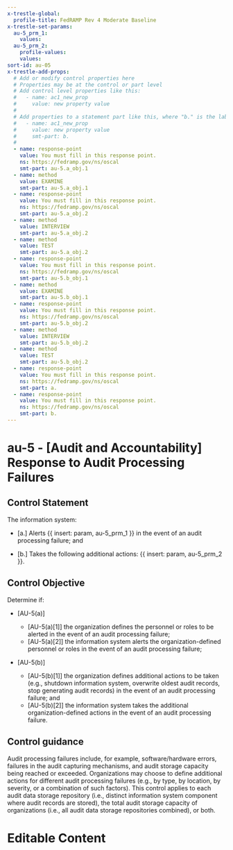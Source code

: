 ```yaml
---
x-trestle-global:
  profile-title: FedRAMP Rev 4 Moderate Baseline
x-trestle-set-params:
  au-5_prm_1:
    values:
  au-5_prm_2:
    profile-values:
    values:
sort-id: au-05
x-trestle-add-props:
  # Add or modify control properties here
  # Properties may be at the control or part level
  # Add control level properties like this:
  #   - name: ac1_new_prop
  #     value: new property value
  #
  # Add properties to a statement part like this, where "b." is the label of the target statement part
  #   - name: ac1_new_prop
  #     value: new property value
  #     smt-part: b.
  #
  - name: response-point
    value: You must fill in this response point.
    ns: https://fedramp.gov/ns/oscal
    smt-part: au-5.a_obj.1
  - name: method
    value: EXAMINE
    smt-part: au-5.a_obj.1
  - name: response-point
    value: You must fill in this response point.
    ns: https://fedramp.gov/ns/oscal
    smt-part: au-5.a_obj.2
  - name: method
    value: INTERVIEW
    smt-part: au-5.a_obj.2
  - name: method
    value: TEST
    smt-part: au-5.a_obj.2
  - name: response-point
    value: You must fill in this response point.
    ns: https://fedramp.gov/ns/oscal
    smt-part: au-5.b_obj.1
  - name: method
    value: EXAMINE
    smt-part: au-5.b_obj.1
  - name: response-point
    value: You must fill in this response point.
    ns: https://fedramp.gov/ns/oscal
    smt-part: au-5.b_obj.2
  - name: method
    value: INTERVIEW
    smt-part: au-5.b_obj.2
  - name: method
    value: TEST
    smt-part: au-5.b_obj.2
  - name: response-point
    value: You must fill in this response point.
    ns: https://fedramp.gov/ns/oscal
    smt-part: a.
  - name: response-point
    value: You must fill in this response point.
    ns: https://fedramp.gov/ns/oscal
    smt-part: b.
---
```


# au-5 - \[Audit and Accountability\] Response to Audit Processing Failures

## Control Statement

The information system:

- \[a.\] Alerts {{ insert: param, au-5_prm_1 }} in the event of an audit processing failure; and

- \[b.\] Takes the following additional actions: {{ insert: param, au-5_prm_2 }}.

## Control Objective

Determine if:

- \[AU-5(a)\]

  - \[AU-5(a)[1]\] the organization defines the personnel or roles to be alerted in the event of an audit processing failure;
  - \[AU-5(a)[2]\] the information system alerts the organization-defined personnel or roles in the event of an audit processing failure;

- \[AU-5(b)\]

  - \[AU-5(b)[1]\] the organization defines additional actions to be taken (e.g., shutdown information system, overwrite oldest audit records, stop generating audit records) in the event of an audit processing failure; and
  - \[AU-5(b)[2]\] the information system takes the additional organization-defined actions in the event of an audit processing failure.

## Control guidance

Audit processing failures include, for example, software/hardware errors, failures in the audit capturing mechanisms, and audit storage capacity being reached or exceeded. Organizations may choose to define additional actions for different audit processing failures (e.g., by type, by location, by severity, or a combination of such factors). This control applies to each audit data storage repository (i.e., distinct information system component where audit records are stored), the total audit storage capacity of organizations (i.e., all audit data storage repositories combined), or both.

# Editable Content

<!-- Make additions and edits below -->
<!-- The above represents the contents of the control as received by the profile, prior to additions. -->
<!-- If the profile makes additions to the control, they will appear below. -->
<!-- The above markdown may not be edited but you may edit the content below, and/or introduce new additions to be made by the profile. -->
<!-- If there is a yaml header at the top, parameter values may be edited. Use --set-parameters to incorporate the changes during assembly. -->
<!-- The content here will then replace what is in the profile for this control, after running profile-assemble. -->
<!-- The added parts in the profile for this control are below.  You may edit them and/or add new ones. -->
<!-- Each addition must have a heading either of the form ## Control my_addition_name -->
<!-- or ## Part a. (where the a. refers to one of the control statement labels.) -->
<!-- "## Control" parts are new parts added after the statement part. -->
<!-- "## Part" parts are new parts added into the top-level statement part with that label. -->
<!-- Subparts may be added with nested hash levels of the form ### My Subpart Name -->
<!-- underneath the parent ## Control or ## Part being added -->
<!-- See https://ibm.github.io/compliance-trestle/tutorials/ssp_profile_catalog_authoring/ssp_profile_catalog_authoring for guidance. -->
